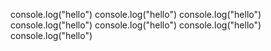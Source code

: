 console.log("hello")
console.log("hello")
console.log("hello")
console.log("hello")
console.log("hello")
console.log("hello")
console.log("hello")
